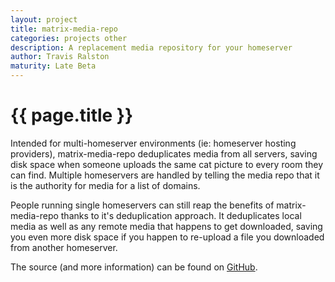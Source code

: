 ```yaml
---
layout: project
title: matrix-media-repo
categories: projects other
description: A replacement media repository for your homeserver
author: Travis Ralston
maturity: Late Beta
---
```


# {{ page.title }}

Intended for multi-homeserver environments (ie: homeserver hosting providers), matrix-media-repo deduplicates media from all servers, saving disk space when someone uploads the same cat picture to every room they can find. Multiple homeservers are handled by telling the media repo that it is the authority for media for a list of domains. 

People running single homeservers can still reap the benefits of matrix-media-repo thanks to it's deduplication approach. It deduplicates local media as well as any remote media that happens to get downloaded, saving you even more disk space if you happen to re-upload a file you downloaded from another homeserver.

The source (and more information) can be found on [GitHub](https://github.com/turt2live/matrix-media-repo).
